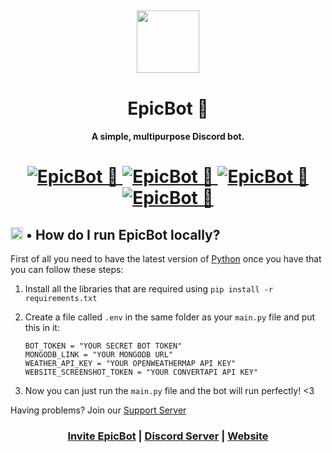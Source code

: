 <h2 align="center">
  <img src="https://cdn.discordapp.com/attachments/749996055369875459/808166922415636550/logo.png" height='100px' width='100px'>
</h2>

<h1 align="center">EpicBot 🏅</h1>
<h4 align="center">A simple, multipurpose Discord bot.</h4>

<h1 align="center">
  <a href="https://top.gg/bot/751100444188737617">
      <img src="https://top.gg/api/widget/status/751100444188737617.svg" alt="EpicBot 🏅" />
  </a>
  <a href="https://top.gg/bot/751100444188737617">
      <img src="https://top.gg/api/widget/servers/751100444188737617.svg" alt="EpicBot 🏅" />
  </a>
  <a href="https://top.gg/bot/751100444188737617">
      <img src="https://top.gg/api/widget/upvotes/751100444188737617.svg" alt="EpicBot 🏅" />
  </a>
  <a href="https://top.gg/bot/751100444188737617">
      <img src="https://top.gg/api/widget/owner/751100444188737617.svg" alt="EpicBot 🏅" />
  </a>
</h1>

<h2><img src="https://cdn.discordapp.com/emojis/716227047982104626.gif?v=1" height="20px"> • How do I run EpicBot locally?</h2>

<p>First of all you need to have the latest version of <a href="https://www.python.org/downloads/">Python</a> once you have that you can follow these steps:</p>

1.  Install all the libraries that are required using `pip install -r requirements.txt`

2.  Create a file called `.env` in the same folder as your `main.py` file and put this in it:  

    ```
    BOT_TOKEN = "YOUR SECRET BOT TOKEN"
    MONGODB_LINK = "YOUR MONGODB URL"  
    WEATHER_API_KEY = "YOUR OPENWEATHERMAP API KEY"  
    WEBSITE_SCREENSHOT_TOKEN = "YOUR CONVERTAPI API KEY"
    ```

3.  Now you can just run the `main.py` file and the bot will run perfectly! <3

<p>Having problems? Join our <a href="https://discord.gg/Zj7h8Fp">Support Server</a></p>

<h3 align="center"><a href="https://discord.com/oauth2/authorize?client_id=751100444188737617&scope=bot&permissions=2146958847">Invite EpicBot</a> | <a href="https://discord.gg/Zj7h8Fp">Discord Server</a> | <a href="https://epic-bot.com">Website</a></h3>